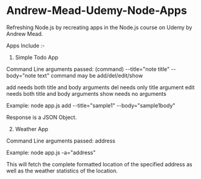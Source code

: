 # Andrew-Mead-Udemy-Node-Apps

Refreshing Node.js by recreating apps in the Node.js course on Udemy by Andrew Mead.

Apps Include :- 

1. Simple Todo App

Command Line arguments passed: (command) --title="note title" --body="note text" 
command may be add/del/edit/show

add needs both title and body arguments
del needs only title argument
edit needs both title and body arguments
show needs no arguments

Example: node app.js add --title="sample1" --body="sample1body"

Response is a JSON Object.

2. Weather App

Command Line arguments passed: address

Example: node app.js -a="address"

This will fetch the complete formatted location of the specified address as well as the weather statistics of the location.


